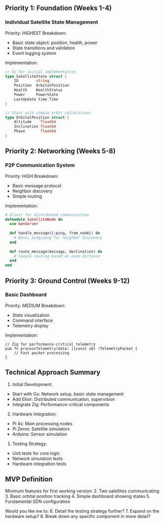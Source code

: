 ## Priority 1: Foundation (Weeks 1-4)
### Individual Satellite State Management
Priority: HIGHEST
Breakdown:
- Basic state object: position, health, power
- State transitions and validation
- Event logging system

Implementation:
```go
// Go for initial implementation
type SatelliteState struct {
    ID        string
    Position  OrbitalPosition
    Health    HealthStatus
    Power     PowerState
    LastUpdate time.Time
}

// Start with simple orbit calculations
type OrbitalPosition struct {
    Altitude    float64
    Inclination float64
    Phase       float64
}
```

## Priority 2: Networking (Weeks 5-8)
### P2P Communication System
Priority: HIGH
Breakdown:
- Basic message protocol
- Neighbor discovery
- Simple routing

Implementation:
```elixir
# Elixir for distributed communication
defmodule SatelliteNode do
  use GenServer
  
  def handle_message({:ping, from_node}) do
    # Basic ping/pong for neighbor discovery
  end
  
  def route_message(message, destination) do
    # Simple routing based on node distance
  end
end
```

## Priority 3: Ground Control (Weeks 9-12)
### Basic Dashboard
Priority: MEDIUM
Breakdown:
- State visualization
- Command interface
- Telemetry display

Implementation:
```zig
// Zig for performance-critical telemetry
pub fn processTelemetry(data: []const u8) !TelemetryPacket {
    // Fast packet processing
}
```

## Technical Approach Summary

1. Initial Development:
- Start with Go: Network setup, basic state management
- Add Elixir: Distributed communication, supervision
- Integrate Zig: Performance-critical components

2. Hardware Integration:
- Pi 4s: Main processing nodes
- Pi Zeros: Satellite simulators
- Arduino: Sensor simulation

1. Testing Strategy:
- Unit tests for core logic
- Network simulation tests
- Hardware integration tests

## MVP Definition
Minimum features for first working version:
2. Two satellites communicating
3. Basic orbital position tracking
4. Simple dashboard showing states
5. Fundamental SDN configuration

Would you like me to:
6. Detail the testing strategy further?
7. Expand on the hardware setup?
8. Break down any specific component in more detail?